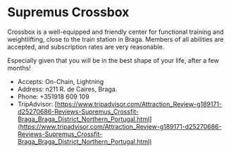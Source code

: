 #  Supremus Crossbox

Crossbox is a well-equipped and friendly center for functional training and weightlifting, close to the train station in Braga. Members of all abilities are accepted, and subscription rates are very reasonable.

Especially given that you will be in the best shape of your life, after a few months!

* Accepts: On-Chain, Lightning
* Address: n211 R. de Caires, Braga.  
* Phone: +351918 609 109
* TripAdvisor: [https://www.tripadvisor.com/Attraction_Review-g189171-d25270686-Reviews-Supremus_Crossfit-Braga_Braga_District_Northern_Portugal.html](https://www.tripadvisor.com/Attraction_Review-g189171-d25270686-Reviews-Supremus_Crossfit-Braga_Braga_District_Northern_Portugal.html)
